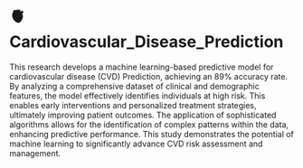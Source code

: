 # 🫀 Cardiovascular_Disease_Prediction

This research develops a machine learning-based predictive model for cardiovascular disease (CVD) Prediction, achieving an 89% accuracy rate. By analyzing a comprehensive dataset of clinical and demographic features, the model effectively identifies individuals at high risk. This enables early interventions and personalized treatment strategies, ultimately improving patient outcomes. The application of sophisticated algorithms allows for the identification of complex patterns within the data, enhancing predictive performance. This study demonstrates the potential of machine learning to significantly advance CVD risk assessment and management.
